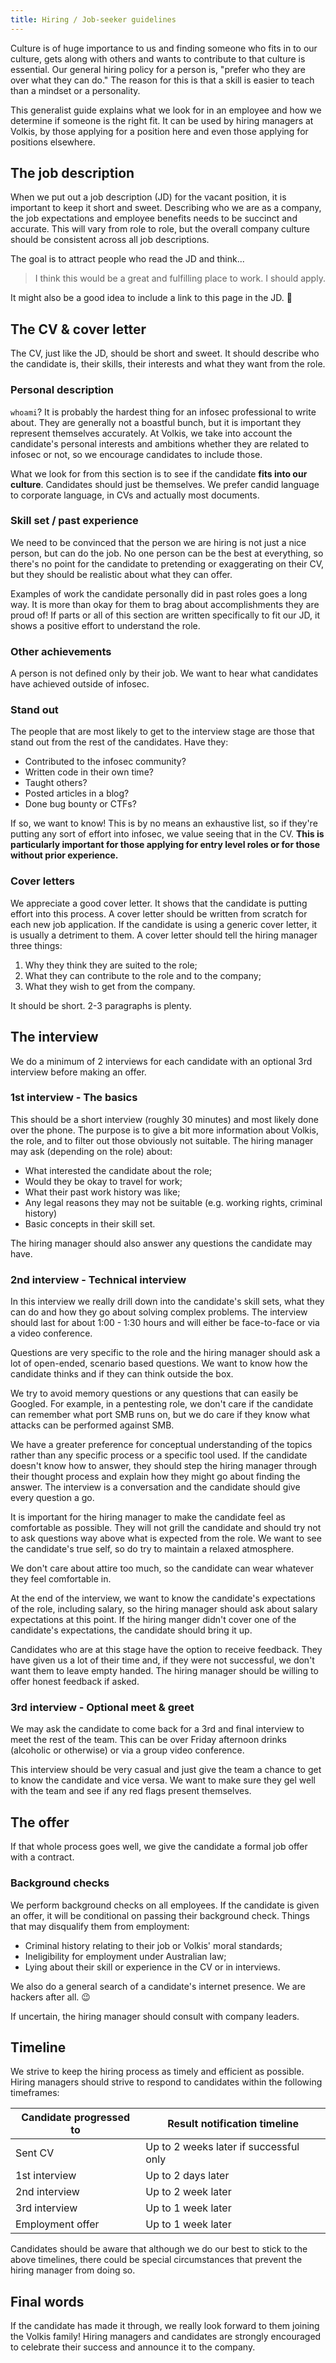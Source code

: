 ```yaml
---
title: Hiring / Job-seeker guidelines
---
```


Culture is of huge importance to us and finding someone who fits in to our culture, gets along with others and wants to contribute to that culture is essential. Our general hiring policy for a person is, "prefer who they are over what they can do." The reason for this is that a skill is easier to teach than a mindset or a personality.

This generalist guide explains what we look for in an employee and how we determine if someone is the right fit. It can be used by hiring managers at Volkis, by those applying for a position here and even those applying for positions elsewhere.

## The job description

When we put out a job description (JD) for the vacant position, it is important to keep it short and sweet. Describing who we are as a company, the job expectations and employee benefits needs to be succinct and accurate. This will vary from role to role, but the overall company culture should be consistent across all job descriptions.

The goal is to attract people who read the JD and think...

> I think this would be a great and fulfilling place to work. I should apply.

It might also be a good idea to include a link to this page in the JD. 🙂

## The CV & cover letter

The CV, just like the JD, should be short and sweet. It should describe who the candidate is, their skills, their interests and what they want from the role.

### Personal description

`whoami`? It is probably the hardest thing for an infosec professional to write about. They are generally not a boastful bunch, but it is important they represent themselves accurately. At Volkis, we take into account the candidate's personal interests and ambitions whether they are related to infosec or not, so we encourage candidates to include those.

What we look for from this section is to see if the candidate **fits into our culture**. Candidates should just be themselves. We prefer candid language to corporate language, in CVs and actually most documents.

### Skill set / past experience

We need to be convinced that the person we are hiring is not just a nice person, but can do the job. No one person can be the best at everything, so there's no point for the candidate to pretending or exaggerating on their CV, but they should be realistic about what they can offer.

Examples of work the candidate personally did in past roles goes a long way. It is more than okay for them to brag about accomplishments they are proud of! If parts or all of this section are written specifically to fit our JD, it shows a positive effort to understand the role.

### Other achievements

A person is not defined only by their job. We want to hear what candidates have achieved outside of infosec.

### Stand out

The people that are most likely to get to the interview stage are those that stand out from the rest of the candidates. Have they:

- Contributed to the infosec community?
- Written code in their own time?
- Taught others?
- Posted articles in a blog?
- Done bug bounty or CTFs?

If so, we want to know! This is by no means an exhaustive list, so if they're putting any sort of effort into infosec, we value seeing that in the CV. **This is particularly important for those applying for entry level roles or for those without prior experience.**

### Cover letters

We appreciate a good cover letter. It shows that the candidate is putting effort into this process. A cover letter should be written from scratch for each new job application. If the candidate is using a generic cover letter, it is usually a detriment to them. A cover letter should tell the hiring manager three things:

1. Why they think they are suited to the role;
2. What they can contribute to the role and to the company;
3. What they wish to get from the company.

It should be short. 2-3 paragraphs is plenty.

## The interview

We do a minimum of 2 interviews for each candidate with an optional 3rd interview before making an offer.

### 1st interview - The basics

This should be a short interview (roughly 30 minutes) and most likely done over the phone. The purpose is to give a bit more information about Volkis, the role, and to filter out those obviously not suitable. The hiring manager may ask (depending on the role) about:

- What interested the candidate about the role;
- Would they be okay to travel for work;
- What their past work history was like;
- Any legal reasons they may not be suitable (e.g. working rights, criminal history)
- Basic concepts in their skill set.

The hiring manager should also answer any questions the candidate may have.

### 2nd interview - Technical interview

In this interview we really drill down into the candidate's skill sets, what they can do and how they go about solving complex problems. The interview should last for about 1:00 - 1:30 hours and will either be face-to-face or via a video conference.

Questions are very specific to the role and the hiring manager should ask a lot of open-ended, scenario based questions. We want to know how the candidate thinks and if they can think outside the box.

We try to avoid memory questions or any questions that can easily be Googled. For example, in a pentesting role, we don't care if the candidate can remember what port SMB runs on, but we do care if they know what attacks can be performed against SMB.

We have a greater preference for conceptual understanding of the topics rather than any specific process or a specific tool used. If the candidate doesn't know how to answer, they should step the hiring manager through their thought process and explain how they might go about finding the answer. The interview is a conversation and the candidate should give every question a go.

It is important for the hiring manager to make the candidate feel as comfortable as possible. They will not grill the candidate and should try not to ask questions way above what is expected from the role. We want to see the candidate's true self, so do try to maintain a relaxed atmosphere.

We don't care about attire too much, so the candidate can wear whatever they feel comfortable in.

At the end of the interview, we want to know the candidate's expectations of the role, including salary, so the hiring manager should ask about salary expectations at this point. If the hiring manger didn't cover one of the candidate's expectations, the candidate should bring it up.

Candidates who are at this stage have the option to receive feedback. They have given us a lot of their time and, if they were not successful, we don't want them to leave empty handed. The hiring manager should be willing to offer honest feedback if asked.

### 3rd interview - Optional meet & greet

We may ask the candidate to come back for a 3rd and final interview to meet the rest of the team. This can be over Friday afternoon drinks (alcoholic or otherwise) or via a group video conference.

This interview should be very casual and just give the team a chance to get to know the candidate and vice versa. We want to make sure they gel well with the team and see if any red flags present themselves.

## The offer

If that whole process goes well, we give the candidate a formal job offer with a contract.

### Background checks

We perform background checks on all employees. If the candidate is given an offer, it will be conditional on passing their background check. Things that may disqualify them from employment:

- Criminal history relating to their job or Volkis' moral standards;
- Ineligibility for employment under Australian law;
- Lying about their skill or experience in the CV or in interviews.

We also do a general search of a candidate's internet presence. We are hackers after all. 😉

If uncertain, the hiring manager should consult with company leaders.

## Timeline

We strive to keep the hiring process as timely and efficient as possible. Hiring managers should strive to respond to candidates within the following timeframes:

| Candidate progressed to | Result notification timeline           |
| ----------------------- | -------------------------------------- |
| Sent CV                 | Up to 2 weeks later if successful only |
| 1st interview           | Up to 2 days later                     |
| 2nd interview           | Up to 2 week later                     |
| 3rd interview           | Up to 1 week later                     |
| Employment offer        | Up to 1 week later                     |

Candidates should be aware that although we do our best to stick to the above timelines, there could be special circumstances that prevent the hiring manager from doing so.

## Final words

If the candidate has made it through, we really look forward to them joining the Volkis family! Hiring managers and candidates are strongly encouraged to celebrate their success and announce it to the company.
